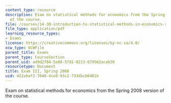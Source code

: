 ```yaml
---
content_type: resource
description: Exam on statistical methods for economics from the Spring 2008 version
  of the course.
file: /courses/14-30-introduction-to-statistical-methods-in-economics-spring-2009/422abaf276484ce893c2733dbcb6401b_MIT14_30s09_exam03_08.pdf
file_type: application/pdf
learning_resource_types:
- Exams
license: https://creativecommons.org/licenses/by-nc-sa/4.0/
ocw_type: OCWFile
parent_title: Exams
parent_type: CourseSection
parent_uid: ad9d2f84-5e80-57d1-0213-679562acab30
resourcetype: Document
title: Exam III, Spring 2008
uid: 422abaf2-7648-4ce8-93c2-733dbcb6401b
---
```

Exam on statistical methods for economics from the Spring 2008 version of the course.